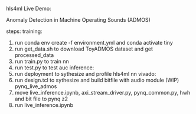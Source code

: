 hls4ml Live Demo:

Anomaly Detection in Machine Operating Sounds (ADMOS)

steps:
training:
1. run conda env create -f environment.yml and conda activate tiny
2. run get_data.sh to download ToyADMOS dataset and get processed_data
3. run train.py to train nn
4. run test.py to test auc
inference:
5. run deployment to sythesize and profile hls4ml nn
vivado:
6. run design.tcl to sythesize and build bitfile with audio module (WIP)
pynq_live_admos
7. move live_inference.ipynb, axi_stream_driver.py, pynq_common.py, hwh and bit file to pynq z2
8. run live_inference.ipynb
